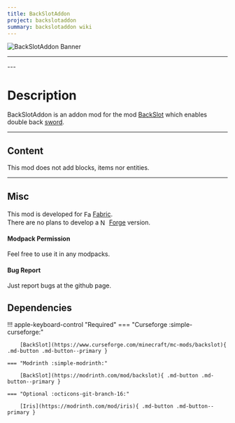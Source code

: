 ```yaml
---
title: BackSlotAddon
project: backslotaddon
summary: backslotaddon wiki
---
```

<script src="/wiki/javascripts/data.js"></script>
<script src="/wiki/javascripts/sidebar.js" id="backslotaddon"></script>

![BackSlotAddon Banner](/wiki/assets/general/banner/backslotaddonbanner.png)

---
<div id="showcase-gallery" modid="backslotaddon" image_1="backslotaddon_image_1" image_2="backslotaddon_image_2" image_3="backslotaddon_image_3"></div>
<script src="/wiki/javascripts/showcase.js"></script>
---

# Description
BackSlotAddon is an addon mod for the mod [BackSlot](/wiki/mods/BackSlot) which enables double back [sword](https://minecraft.wiki/w/Sword).

---
## Content
This mod does not add blocks, items nor entities.  
  
---
## Misc
This mod is developed for <img src="https://fabricmc.net/assets/logo.png" alt="Fabric" width="16" height="16" style="position: relative; top: 3px;"> [Fabric](https://fabricmc.net/).  
There are no plans to develop a <img src="https://neoforged.net/img/authors/neoforged.png" alt="NeoForged" width="16" height="16" style="position: relative; top: 3px;"> [Forge](https://neoforged.net/) version.  

#### Modpack Permission
Feel free to use it in any modpacks.  

#### Bug Report
Just report bugs at the github page.  

## Dependencies

!!! apple-keyboard-control "Required"
    === "Curseforge :simple-curseforge:"

        [BackSlot](https://www.curseforge.com/minecraft/mc-mods/backslot){ .md-button .md-button--primary }

    === "Modrinth :simple-modrinth:"

        [BackSlot](https://modrinth.com/mod/backslot){ .md-button .md-button--primary }

    === "Optional :octicons-git-branch-16:"

        [Iris](https://modrinth.com/mod/iris){ .md-button .md-button--primary }
